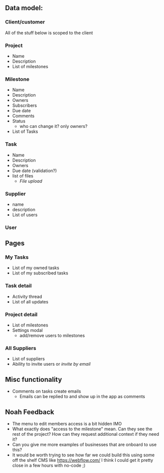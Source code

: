 
## Data model:

### Client/customer
All of the stuff below is scoped to the client

### Project
- Name
- Description
- List of milestones

### Milestone
- Name
- Description
- Owners
- Subscribers
- Due date
- Comments
- Status
    - who can change it? only owners?
- List of Tasks

### Task
- Name
- Description
- Owners
- Due date (validation?)
- list of files
    - *File upload*

### Supplier
- name
- description
- List of users

### User

## Pages

### My Tasks
- List of my owned tasks
- List of my subscribed tasks

### Task detail
- Activity thread
- List of all updates

### Project detail
- List of milestones
- Settings modal
    - add/remove users to milestones

### All Suppliers
- List of suppliers
- Ability to invite users or *invite by email*

## Misc functionality
- Comments on tasks create emails
    - Emails can be replied to and show up in the app as comments


## Noah Feedback
- The menu to edit members access is a bit hidden IMO
- What exactly does "access to the milestone" mean. Can they see the rest of the project? How can they request additional context if they need it?
- Can you give me more examples of businesses that are onboard to use this?
- It would be worth trying to see how far we could build this using some off the shelf CMS like https://webflow.com/ I think I could get it pretty close in a few hours with no-code ;)
